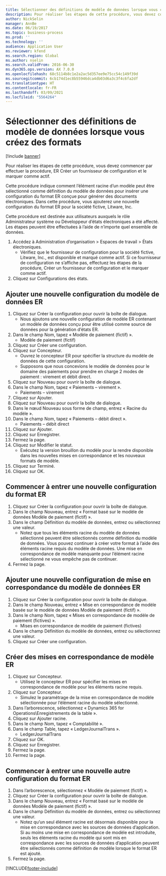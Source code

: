 ```yaml
---
title: Sélectionner des définitions de modèle de données lorsque vous créez des formats
description: Pour réaliser les étapes de cette procédure, vous devez commencer par effectuer la procédure, ER Créer un fournisseur de configuration et le marquer comme actif.
author: NickSelin
manager: AnnBe
ms.date: 06/19/2017
ms.topic: business-process
ms.prod: ''
ms.technology: ''
audience: Application User
ms.reviewer: kfend
ms.search.region: Global
ms.author: nselin
ms.search.validFrom: 2016-06-30
ms.dyn365.ops.version: AX 7.0.0
ms.openlocfilehash: 68c5114b8c1e2a2ac5d357ee9e75cc54c149f39d
ms.sourcegitcommit: 6cb174d1ec8b55946dca4db03d6a3c3f4c6fa2df
ms.translationtype: HT
ms.contentlocale: fr-FR
ms.lasthandoff: 03/09/2021
ms.locfileid: "5564264"
---
```

# <a name="select-data-model-definitions-when-you-create-formats"></a>Sélectionner des définitions de modèle de données lorsque vous créez des formats

[!include [banner](../../includes/banner.md)]

Pour réaliser les étapes de cette procédure, vous devez commencer par effectuer la procédure, ER Créer un fournisseur de configuration et le marquer comme actif. 

Cette procédure indique comment l’élément racine d’un modèle peut être sélectionné comme définition du modèle de données pour insérer une configuration du format ER conçue pour générer des documents électroniques. Dans cette procédure, vous ajouterez une nouvelle configuration du format ER pour la société fictive, Litware, Inc. 

Cette procédure est destinée aux utilisateurs auxquels le rôle Administrateur système ou Développeur d’états électroniques a été affecté. Les étapes peuvent être effectuées à l’aide de n’importe quel ensemble de données.

1. Accédez à Administration d’organisation > Espaces de travail > États électroniques.
    * Vérifiez que le fournisseur de configuration pour la société fictive, Litware, Inc., est disponible et marqué comme actif. Si ce fournisseur de configuration ne s’affiche pas, effectuez les étapes de la procédure, Créer un fournisseur de configuration et le marquer comme actif.  
2. Cliquez sur Configurations des états.

## <a name="add-a-new-er-data-model-configuration"></a>Ajouter une nouvelle configuration du modèle de données ER
1. Cliquez sur Créer la configuration pour ouvrir la boîte de dialogue.
    * Nous ajoutons une nouvelle configuration de modèle ER contenant un modèle de données conçu pour être utilisé comme source de données pour la génération d’états ER.  
2. Dans le champ Nom, tapez « Modèle de paiement (fictif) ».
    * Modèle de paiement (fictif)  
3. Cliquez sur Créer une configuration.
4. Cliquez sur Concepteur.
    * Ouvrez le concepteur ER pour spécifier la structure du modèle de données de cette configuration.  
    * Supposons que nous concevions le modèle de données pour le domaine des paiements pour prendre en charge 2 modes de paiement : virement et débit direct.  
5. Cliquez sur Nouveau pour ouvrir la boîte de dialogue.
6. Dans le champ Nom, tapez « Paiements – virement ».
    * Paiements – virement  
7. Cliquez sur Ajouter.
8. Cliquez sur Nouveau pour ouvrir la boîte de dialogue.
9. Dans le nœud Nouveau sous forme de champ, entrez « Racine du modèle ».
10. Dans le champ Nom, tapez « Paiements – débit direct ».
    * Paiements – débit direct  
11. Cliquez sur Ajouter.
12. Cliquez sur Enregistrer.
13. Fermez la page.
14. Cliquez sur Modifier le statut.
    * Exécutez la version brouillon du modèle pour la rendre disponible dans les nouvelles mises en correspondance et les nouveaux formats de modèle.  
15. Cliquez sur Terminé.
16. Cliquez sur OK.

## <a name="start-to-enter-a-new-er-format-configuration"></a>Commencer à entrer une nouvelle configuration du format ER
1. Cliquez sur Créer la configuration pour ouvrir la boîte de dialogue.
2. Dans le champ Nouveau, entrez « Format basé sur le modèle de données Modèle de paiement (fictif) ».
3. Dans le champ Définition du modèle de données, entrez ou sélectionnez une valeur.
    * Notez que tous les éléments racine du modèle de données sélectionné peuvent être sélectionnés comme définition du modèle de données. Vous pouvez continuer à créer votre format à l’aide des éléments racine requis du modèle de données. Une mise en correspondance de modèle manquante pour l’élément racine sélectionné ne vous empêche pas de continuer.  
4. Fermez la page.

## <a name="add-a-new-er-model-mapping-configuration"></a>Ajouter une nouvelle configuration de mise en correspondance du modèle de données ER
1. Cliquez sur Créer la configuration pour ouvrir la boîte de dialogue.
2. Dans le champ Nouveau, entrez « Mise en correspondance de modèle basée sur le modèle de données Modèle de paiement (fictif) ».
3. Dans le champ Nom, tapez « Mises en correspondance de modèle de paiement (fictives) ».
    * Mises en correspondance de modèle de paiement (fictives)  
4. Dans le champ Définition du modèle de données, entrez ou sélectionnez une valeur.
5. Cliquez sur Créer une configuration.

## <a name="design-er-model-mappings"></a>Créer des mises en correspondance de modèle ER
1. Cliquez sur Concepteur.
    * Utilisez le concepteur ER pour spécifier les mises en correspondance de modèle pour les éléments racine requis.  
2. Cliquez sur Concepteur.
    * Simulez le paramétrage de la mise en correspondance de modèle sélectionnée pour l’élément racine du modèle sélectionné.  
3. Dans l’arborescence, sélectionnez « Dynamics 365 for Operations\Enregistrements de la table ».
4. Cliquez sur Ajouter racine.
5. Dans le champ Nom, tapez « Comptabilité ».
6. Dans le champ Table, tapez « LedgerJournalTrans ».
    * LedgerJournalTrans  
7. Cliquez sur OK.
8. Cliquez sur Enregistrer.
9. Fermez la page.
10. Fermez la page.

## <a name="start-to-enter-another-new-er-format-configuration"></a>Commencer à entrer une nouvelle autre configuration du format ER
1. Dans l’arborescence, sélectionnez « Modèle de paiement (fictif) ».
2. Cliquez sur Créer la configuration pour ouvrir la boîte de dialogue.
3. Dans le champ Nouveau, entrez « Format basé sur le modèle de données Modèle de paiement (fictif) ».
4. Dans le champ Définition du modèle de données, entrez ou sélectionnez une valeur.
    * Notez qu’un seul élément racine est désormais disponible pour la mise en correspondance avec les sources de données d’application. Si au moins une mise en correspondance de modèle est introduite, seuls les éléments racine du modèle qui sont mis en correspondance avec les sources de données d’application peuvent être sélectionnés comme définition de modèle lorsque le format ER est ajouté.   
5. Fermez la page.



[!INCLUDE[footer-include](../../../../includes/footer-banner.md)]